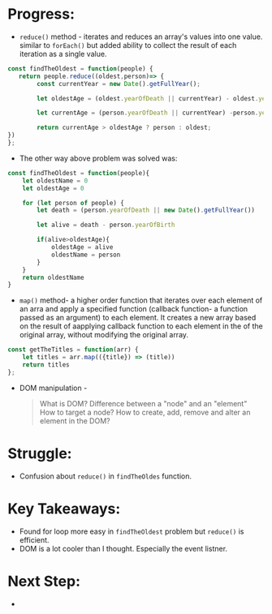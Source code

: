 # Progress:
* `reduce()` method - 
iterates and reduces an array's values into one value. similar to `forEach()` but added ability to collect the result of each iteration as a single value. 

```javascript
const findTheOldest = function(people) {
   return people.reduce((oldest,person)=> {
        const currentYear = new Date().getFullYear();

        let oldestAge = (oldest.yearOfDeath || currentYear) - oldest.yearOfBirth;

        let currentAge = (person.yearOfDeath || currentYear) -person.yearOfBirth;

        return currentAge > oldestAge ? person : oldest;
})
};
```
* The other way above problem was solved was:

```javascript
const findTheOldest = function(people){
    let oldestName = 0
    let oldestAge = 0

    for (let person of people) {
        let death = (person.yearOfDeath || new Date().getFullYear()) 

        let alive = death - person.yearOfBirth

        if(alive>oldestAge){
            oldestAge = alive 
            oldestName = person
        }
    }
    return oldestName
}
```

* `map()` method- a higher order function that iterates over each element of an arra and apply a specified function (callback function- a function passed as an argument) to each element. It creates a new array based on the result of aapplying callback function to each element in the of the original array, without modifying the original array.

```javascript
const getTheTitles = function(arr) {
    let titles = arr.map(({title}) => (title))
    return titles
};
```

* DOM manipulation -  
    > What is DOM? 
    > Difference between a "node" and an "element"
    > How to target a node?
    > How to create, add, remove and alter an element in the DOM?
    > 

# Struggle:

* Confusion about `reduce()`  in `findTheOldes` function.


# Key Takeaways:
* Found for loop more easy in `findTheOldest` problem but `reduce()` is efficient.
* DOM is a lot cooler than I thought. Especially the event listner. 

# Next Step: 
* 



